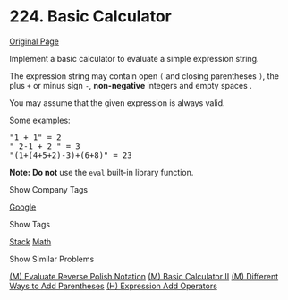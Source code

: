 # 224. Basic Calculator

[Original Page](https://leetcode.com/problems/basic-calculator/)

Implement a basic calculator to evaluate a simple expression string.

The expression string may contain open `(` and closing parentheses `)`, the plus `+` or minus sign `-`, **non-negative** integers and empty spaces .

You may assume that the given expression is always valid.

Some examples:  

<pre>"1 + 1" = 2
" 2-1 + 2 " = 3
"(1+(4+5+2)-3)+(6+8)" = 23
</pre>

**Note:** **Do not** use the `eval` built-in library function.

<div>

<div id="company_tags" class="btn btn-xs btn-warning">Show Company Tags</div>

<span class="hidebutton">[Google](/company/google/)</span></div>

<div>

<div id="tags" class="btn btn-xs btn-warning">Show Tags</div>

<span class="hidebutton">[Stack](/tag/stack/) [Math](/tag/math/)</span></div>

<div>

<div id="similar" class="btn btn-xs btn-warning">Show Similar Problems</div>

<span class="hidebutton">[(M) Evaluate Reverse Polish Notation](/problems/evaluate-reverse-polish-notation/) [(M) Basic Calculator II](/problems/basic-calculator-ii/) [(M) Different Ways to Add Parentheses](/problems/different-ways-to-add-parentheses/) [(H) Expression Add Operators](/problems/expression-add-operators/)</span></div>